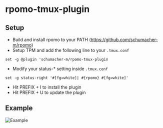 # rpomo-tmux-plugin

## Setup

* Build and install rpomo to your PATH (https://github.com/schumacher-m/rpomo)
* Setup TPM and add the following line to your `.tmux.conf`

```
set -g @plugin 'schumacher-m/rpomo-tmux-plugin
```

* Modify your status-* setting inside `.tmux.conf`

```
set -g status-right '#[fg=white]| #{rpomo} #[fg=white]'
```

* Hit PREFIX + I to install the plugin
* Hit PREFIX + U to update the plugin

## Example

![Example](https://user-images.githubusercontent.com/275356/35482776-2869ccb0-043a-11e8-8607-cd64a92ddce5.png)
